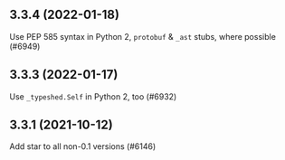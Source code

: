 ## 3.3.4 (2022-01-18)

Use PEP 585 syntax in Python 2, `protobuf` & `_ast` stubs, where possible (#6949)

## 3.3.3 (2022-01-17)

Use `_typeshed.Self` in Python 2, too (#6932)

## 3.3.1 (2021-10-12)

Add star to all non-0.1 versions (#6146)

